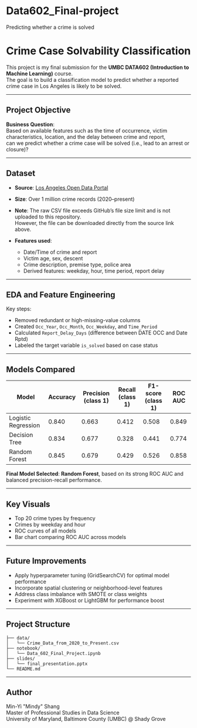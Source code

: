 # Data602_Final-project
Predicting whether a crime is solved
# Crime Case Solvability Classification 

This project is my final submission for the **UMBC DATA602 (Introduction to Machine Learning)** course.  
The goal is to build a classification model to predict whether a reported crime case in Los Angeles is likely to be solved.

---

## Project Objective

**Business Question**:  
Based on available features such as the time of occurrence, victim characteristics, location, and the delay between crime and report,  
can we predict whether a crime case will be solved (i.e., lead to an arrest or closure)?

---

## Dataset

- **Source**: [Los Angeles Open Data Portal](https://data.lacity.org/Public-Safety/Crime-Data-from-2020-to-Present/2nrs-mtv8)
- **Size**: Over 1 million crime records (2020–present)
- **Note**: The raw CSV file exceeds GitHub’s file size limit and is not uploaded to this repository.  
  However, the file can be downloaded directly from the source link above.

- **Features used**:
  - Date/Time of crime and report
  - Victim age, sex, descent
  - Crime description, premise type, police area
  - Derived features: weekday, hour, time period, report delay

---

## EDA and Feature Engineering

Key steps:
- Removed redundant or high-missing-value columns
- Created `Occ_Year`, `Occ_Month`, `Occ_Weekday`, and `Time_Period`
- Calculated `Report_Delay_Days` (difference between DATE OCC and Date Rptd)
- Labeled the target variable `is_solved` based on case status

---

## Models Compared

| Model               | Accuracy | Precision (class 1) | Recall (class 1) | F1-score (class 1) | ROC AUC |
|--------------------|----------|----------------------|------------------|--------------------|---------|
| Logistic Regression| 0.840    | 0.663                | 0.412            | 0.508              | 0.849   |
| Decision Tree      | 0.834    | 0.677                | 0.328            | 0.441              | 0.774   |
| Random Forest      | 0.845    | 0.679                | 0.429            | 0.526              | 0.858   |

**Final Model Selected**: **Random Forest**, based on its strong ROC AUC and balanced precision-recall performance.

---

## Key Visuals

- Top 20 crime types by frequency
- Crimes by weekday and hour
- ROC curves of all models
- Bar chart comparing ROC AUC across models

---

## Future Improvements

- Apply hyperparameter tuning (GridSearchCV) for optimal model performance
- Incorporate spatial clustering or neighborhood-level features
- Address class imbalance with SMOTE or class weights
- Experiment with XGBoost or LightGBM for performance boost

---

## Project Structure

``` /data602-crime-classification/
├── data/
│   └── Crime_Data_from_2020_to_Present.csv
├── notebook/
│   └── Data_602_Final_Project.ipynb
├── slides/
│   └── final_presentation.pptx
└── README.md
 ```

---

## Author

Min-Yi "Mindy" Shang  
Master of Professional Studies in Data Science  
University of Maryland, Baltimore County (UMBC) @ Shady Grove


